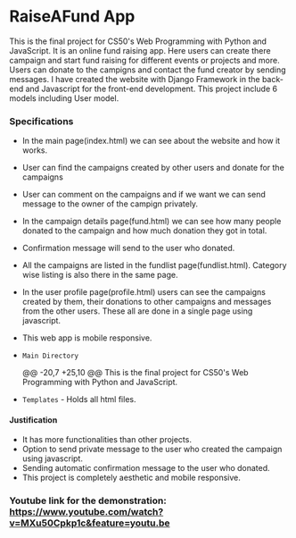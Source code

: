 # RaiseAFund App
This is the final project for CS50's Web Programming with Python and JavaScript. It is an online fund raising app. Here users can create there campaign and start fund raising for different events or projects and more. Users can donate to the campigns and contact the fund creator by sending messages. I have created the website with Django Framework in the back-end and Javascript for the front-end development. This project include 6 models including User model. 

### Specifications
- In the main page(index.html) we can see about the website and how it works.	
- User can find the campaigns created by other users and donate for the campaigns	
- User can comment on the campaigns and if we want we can send message to the owner of the campign privately.
- In the campaign details page(fund.html) we can see how many people donated to the campaign and how much donation they got in total.
- Confirmation message will send to the user who donated.
- All the campaigns are listed in the fundlist page(fundlist.html). Category wise listing is also there in the same page.
- In the user profile page(profile.html) users can see the campaigns created by them, their donations to other campaigns and messages from the other users. These all are done in     a single page using javascript.
- This web app is mobile responsive.

- `Main Directory`

	@@ -20,7 +25,10 @@ This is the final project for CS50's Web Programming with Python and JavaScript.
- `Templates` - Holds all html files.

#### Justification
- It has more functionalities than other projects.
- Option to send private message to the user who created the campaign using javascript.
- Sending automatic confirmation message to the user who donated.
- This project is completely aesthetic and mobile responsive.


### Youtube link for the demonstration: https://www.youtube.com/watch?v=MXu50Cpkp1c&feature=youtu.be
